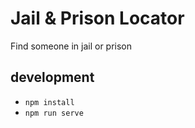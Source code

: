 # Jail & Prison Locator
Find someone in jail or prison

## development

* `npm install`
* `npm run serve`
